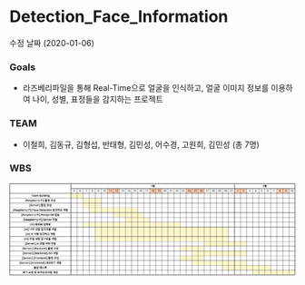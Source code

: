 # Detection_Face_Information

수정 날짜 (2020-01-06)

### Goals

- 라즈베리파일을 통해 Real-Time으로 얼굴을 인식하고, 얼굴 이미지 정보를 이용하여 나이, 성별, 표정들을 감지하는 프로젝트



### TEAM

- 이철희, 김동규, 김형섭, 반태형, 김민성, 어수경, 고원희, 김민성 (총 7명)



### WBS

![wbs image](./img/wbs.PNG)



